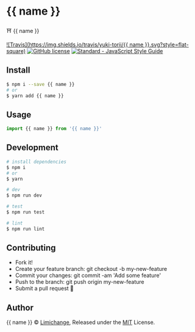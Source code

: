 # {{ name }}
⛩ {{ name }}

[![Travis](https://img.shields.io/travis/yuki-torii/{{ name }}.svg?style=flat-square)](https://travis-ci.org/yuki-torii/yyuki-git-commit)
[![GitHub license](https://img.shields.io/badge/license-MIT-blue.svg?style=flat-square)](https://raw.githubusercontent.com/limichange/yuki-git-commit/master/LICENSE)
[![Standard - JavaScript Style Guide](https://img.shields.io/badge/code%20style-standard-brightgreen.svg?style=flat-square)](http://standardjs.com/)

## Install
```bash
$ npm i --save {{ name }}
# or
$ yarn add {{ name }}
```

## Usage
```js
import {{ name }} from '{{ name }}'
```

## Development
```bash
# install dependencies
$ npm i
# or
$ yarn

# dev
$ npm run dev

# test
$ npm run test

# lint
$ npm run lint
```

## Contributing
 - Fork it!
 - Create your feature branch: git checkout -b my-new-feature
 - Commit your changes: git commit -am 'Add some feature'
 - Push to the branch: git push origin my-new-feature
 - Submit a pull request 🍻

## Author
{{ name }} © [Limichange](https://github.com/limichange), Released under the [MIT](https://opensource.org/licenses/MIT) License.
